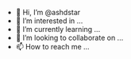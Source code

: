 - 👋 Hi, I’m @ashdstar
- 👀 I’m interested in ...
- 🌱 I’m currently learning ...
- 💞️ I’m looking to collaborate on ...
- 📫 How to reach me ...

<!---
ashdstar/ashdstar is a ✨ special ✨ repository because its `README.md` (this file) appears on your GitHub profile.
You can click the Preview link to take a look at your changes.
--->
